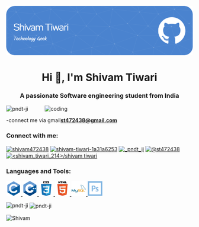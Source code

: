 ![logo](https://github.com/Pndt-ji/Pndt-ji/blob/main/github-header-image%20(3).png)

<h1 align="center">Hi 👋, I'm Shivam Tiwari</h1>
<h3 align="center">A passionate Software engineering student from India</h3>

<img align="right" alt="coding" width="400" src="https://camo.githubusercontent.com/40165a147c3dcea0fa1db780bb533fc5f98546ccfb9d5d05ddb2f429277f5348/68747470733a2f2f616e616c7974696373696e6469616d61672e636f6d2f77702d636f6e74656e742f75706c6f6164732f323031382f31322f646576656c6f7065722d6472696262626c652e676966">

<p align="left"> <img src="https://komarev.com/ghpvc/?username=ShivamTiwari0214&label=Profile%20views&color=0e75b6&style=flat" alt="pndt-ji" /> </p>

-connect me via gmail**st472438@gmail.com**

<h3 align="left">Connect with me:</h3>
<p align="left">
<a href="https://twitter.com/shivam472438" target="blank"><img align="center" src="https://raw.githubusercontent.com/rahuldkjain/github-profile-readme-generator/master/src/images/icons/Social/twitter.svg" alt="shivam472438" height="30" width="40" /></a>
<a href="https://linkedin.com/in/shivam-tiwari-1a31a6253" target="blank"><img align="center" src="https://raw.githubusercontent.com/rahuldkjain/github-profile-readme-generator/master/src/images/icons/Social/linked-in-alt.svg" alt="shivam-tiwari-1a31a6253" height="30" width="40" /></a>
<a href="https://instagram.com/_pndt_ji" target="blank"><img align="center" src="https://raw.githubusercontent.com/rahuldkjain/github-profile-readme-generator/master/src/images/icons/Social/instagram.svg" alt="_pndt_ji" height="30" width="40" /></a>
<a href="https://www.hackerearth.com/@st472438" target="blank"><img align="center" src="https://raw.githubusercontent.com/rahuldkjain/github-profile-readme-generator/master/src/images/icons/Social/hackerearth.svg" alt="@st472438" height="30" width="40" /></a>
<a href="https://auth.geeksforgeeks.org/user/<shivam_tiwari_214>/shivam tiwari" target="blank"><img align="center" src="https://raw.githubusercontent.com/rahuldkjain/github-profile-readme-generator/master/src/images/icons/Social/geeks-for-geeks.svg" alt="<shivam_tiwari_214>/shivam tiwari" height="30" width="40" /></a>
</p>

<h3 align="left">Languages and Tools:</h3>
<p align="left"> <a href="https://www.cprogramming.com/" target="_blank" rel="noreferrer"> <img src="https://raw.githubusercontent.com/devicons/devicon/master/icons/c/c-original.svg" alt="c" width="40" height="40"/> </a> <a href="https://www.w3schools.com/cpp/" target="_blank" rel="noreferrer"> <img src="https://raw.githubusercontent.com/devicons/devicon/master/icons/cplusplus/cplusplus-original.svg" alt="cplusplus" width="40" height="40"/> </a> <a href="https://www.w3schools.com/css/" target="_blank" rel="noreferrer"> <img src="https://raw.githubusercontent.com/devicons/devicon/master/icons/css3/css3-original-wordmark.svg" alt="css3" width="40" height="40"/> </a> <a href="https://www.w3.org/html/" target="_blank" rel="noreferrer"> <img src="https://raw.githubusercontent.com/devicons/devicon/master/icons/html5/html5-original-wordmark.svg" alt="html5" width="40" height="40"/> </a> <a href="https://www.mysql.com/" target="_blank" rel="noreferrer"> <img src="https://raw.githubusercontent.com/devicons/devicon/master/icons/mysql/mysql-original-wordmark.svg" alt="mysql" width="40" height="40"/> </a> <a href="https://www.photoshop.com/en" target="_blank" rel="noreferrer"> <img src="https://raw.githubusercontent.com/devicons/devicon/master/icons/photoshop/photoshop-line.svg" alt="photoshop" width="40" height="40"/> </a> </p>

<p><img align="left" src="https://github-readme-stats.vercel.app/api/top-langs?username=ShivamTiwari0214&show_icons=true&locale=en&layout=compact" alt="pndt-ji" /></p>

<p>&nbsp;<img align="center" src="https://github-readme-stats.vercel.app/api?username=ShivamTiwari0214&show_icons=true&locale=en" alt="pndt-ji" /></p>

<p><img align="center" src="https://github-readme-streak-stats.herokuapp.com/?user=ShivamTiwari0214&" alt="Shivam"/></p>

